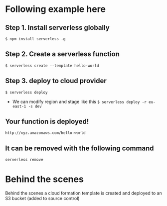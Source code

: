 # Following example here
## Step 1. Install serverless globally
`$ npm install serverless -g`
## Step 2. Create a serverless function
`$ serverless create --template hello-world`
## Step 3. deploy to cloud provider
`$ serverless deploy`
* We can modify region and stage like this
`$ serverless deploy -r eu-east-1 -s dev`
## Your function is deployed!
 `http://xyz.amazonaws.com/hello-world`
## It can be removed with the following command
`serverless remove`

# Behind the scenes
Behind the scenes a cloud formation template is created and deployed to an S3 bucket (added to source control)